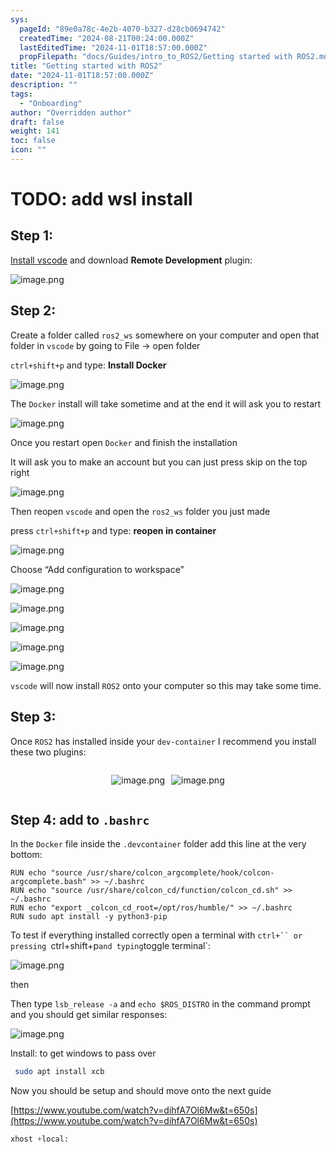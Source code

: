 ```yaml
---
sys:
  pageId: "89e0a78c-4e2b-4070-b327-d28cb0694742"
  createdTime: "2024-08-21T00:24:00.000Z"
  lastEditedTime: "2024-11-01T18:57:00.000Z"
  propFilepath: "docs/Guides/intro_to_ROS2/Getting started with ROS2.md"
title: "Getting started with ROS2"
date: "2024-11-01T18:57:00.000Z"
description: ""
tags:
  - "Onboarding"
author: "Overridden author"
draft: false
weight: 141
toc: false
icon: ""
---
```


# TODO: add wsl install

## Step 1:

[Install vscode](https://code.visualstudio.com/download) and download **Remote Development** plugin:

![image.png](https://prod-files-secure.s3.us-west-2.amazonaws.com/d518164a-d88e-44d1-a4ee-3adb3bd8bce0/efb52993-1881-4a40-b95e-6f020334f022/image.png?X-Amz-Algorithm=AWS4-HMAC-SHA256&X-Amz-Content-Sha256=UNSIGNED-PAYLOAD&X-Amz-Credential=ASIAZI2LB4665J5GBT7R%2F20250320%2Fus-west-2%2Fs3%2Faws4_request&X-Amz-Date=20250320T181129Z&X-Amz-Expires=3600&X-Amz-Security-Token=IQoJb3JpZ2luX2VjEDoaCXVzLXdlc3QtMiJHMEUCIFPmUwkpdlLQ1y67ey9QmTXTuPzNYnxLAAl6fRfdUvk%2BAiEA1halWbC0GV53upgIJv7E0jObR92eYRWoiVXS%2FtN64W0qiAQIk%2F%2F%2F%2F%2F%2F%2F%2F%2F%2F%2FARAAGgw2Mzc0MjMxODM4MDUiDJ0n9K4d2YOFcs4ujircA9h61nSRYM9b5vFkw1CvvJI9UNVTHmtR%2BocJkJf8L7X%2F6yJI4TeFso%2F2vBtuPjh1C2iiePgTE2EiHStnaMKXFh%2F0qs1q5viguYm52xt59X0X6TRsLAyFDQ6ieNk8RHTTGw%2BNFbV4vxx0CL2NMkXltIe0KJKhGJ%2FOVdj%2BVjiP7E497DGRmmhNwgUkSN01BdZHSjoQnL3ZFS%2B%2Bnmm26m%2FKieJskAWDpN54N6Zi8wkzKBGzY8U1qkuwaFv8EJwvPfDjwQ%2BPk575eMSgC1brDCCBswxaHefK3PfyQTmwqRPFG6beo2ktIGXYI2HXS4s5WMErgcNkhM34xEmPxIdAPcF%2FhFvRbqt7kL8NBoqHup9QGnhptVBPwFRYr1iD0GU6dzfpWNw6xdCxN15wPLiSSCbwBwftD%2F03k2igWarkKd27OyMGYHDH5nAxh8rzSTo6EZljgbn65%2FvkCrSjlRn4vQCBs59Ol4qFKx1bO58LnvmqKG34D%2FUWeZTLFF2gEZ9Ag9DpLnjTyMM5QwpT4QvJjCePvyUiOrO2aXOOBC%2BMZWSensIKWJvT4SDZ%2FT2JmcUtXFD72TvZGKT8Gargl1tKRwetaorZsVCUhzlF9pt4paFL2XVECQ8qJekC0XW6MXcqMOSj8b4GOqUBECThhfqgJXfqs4nYe1JYvQvQ9USRe2v3AGDkMpBL84568ef2BHYToZCVZnAehHLFl3khgpidN3Y2HR5BvR7xv4jrHmP3RoTkC1uDko3O2k6GRCrVVDoCLzvELPR7sR4Eek2%2F3Y60kcqz2zFHRkGrK9CKIvWsJs87hyaXOISO3bstckY4t%2FHJsz4MYiEXLpFIVMOEvGHr1pYxj7F79JIU5Sn57k1E&X-Amz-Signature=c3d14a0994f3f1f4ed2e98ade9b76df8c66fbe305d93dca12977b3199f23aff5&X-Amz-SignedHeaders=host&x-id=GetObject)

## Step 2:

Create a folder called `ros2_ws` somewhere on your computer and open that folder in `vscode` by going to File → open folder 

`ctrl+shift+p` and type: **Install Docker**

![image.png](https://prod-files-secure.s3.us-west-2.amazonaws.com/d518164a-d88e-44d1-a4ee-3adb3bd8bce0/2269dc0e-1cd5-47ff-bceb-c04ad9b2eab0/image.png?X-Amz-Algorithm=AWS4-HMAC-SHA256&X-Amz-Content-Sha256=UNSIGNED-PAYLOAD&X-Amz-Credential=ASIAZI2LB4665J5GBT7R%2F20250320%2Fus-west-2%2Fs3%2Faws4_request&X-Amz-Date=20250320T181129Z&X-Amz-Expires=3600&X-Amz-Security-Token=IQoJb3JpZ2luX2VjEDoaCXVzLXdlc3QtMiJHMEUCIFPmUwkpdlLQ1y67ey9QmTXTuPzNYnxLAAl6fRfdUvk%2BAiEA1halWbC0GV53upgIJv7E0jObR92eYRWoiVXS%2FtN64W0qiAQIk%2F%2F%2F%2F%2F%2F%2F%2F%2F%2F%2FARAAGgw2Mzc0MjMxODM4MDUiDJ0n9K4d2YOFcs4ujircA9h61nSRYM9b5vFkw1CvvJI9UNVTHmtR%2BocJkJf8L7X%2F6yJI4TeFso%2F2vBtuPjh1C2iiePgTE2EiHStnaMKXFh%2F0qs1q5viguYm52xt59X0X6TRsLAyFDQ6ieNk8RHTTGw%2BNFbV4vxx0CL2NMkXltIe0KJKhGJ%2FOVdj%2BVjiP7E497DGRmmhNwgUkSN01BdZHSjoQnL3ZFS%2B%2Bnmm26m%2FKieJskAWDpN54N6Zi8wkzKBGzY8U1qkuwaFv8EJwvPfDjwQ%2BPk575eMSgC1brDCCBswxaHefK3PfyQTmwqRPFG6beo2ktIGXYI2HXS4s5WMErgcNkhM34xEmPxIdAPcF%2FhFvRbqt7kL8NBoqHup9QGnhptVBPwFRYr1iD0GU6dzfpWNw6xdCxN15wPLiSSCbwBwftD%2F03k2igWarkKd27OyMGYHDH5nAxh8rzSTo6EZljgbn65%2FvkCrSjlRn4vQCBs59Ol4qFKx1bO58LnvmqKG34D%2FUWeZTLFF2gEZ9Ag9DpLnjTyMM5QwpT4QvJjCePvyUiOrO2aXOOBC%2BMZWSensIKWJvT4SDZ%2FT2JmcUtXFD72TvZGKT8Gargl1tKRwetaorZsVCUhzlF9pt4paFL2XVECQ8qJekC0XW6MXcqMOSj8b4GOqUBECThhfqgJXfqs4nYe1JYvQvQ9USRe2v3AGDkMpBL84568ef2BHYToZCVZnAehHLFl3khgpidN3Y2HR5BvR7xv4jrHmP3RoTkC1uDko3O2k6GRCrVVDoCLzvELPR7sR4Eek2%2F3Y60kcqz2zFHRkGrK9CKIvWsJs87hyaXOISO3bstckY4t%2FHJsz4MYiEXLpFIVMOEvGHr1pYxj7F79JIU5Sn57k1E&X-Amz-Signature=333622514ab11eda95a9778610ac7d73da5d0d5504ee7747b5a6e5e5fed07cb2&X-Amz-SignedHeaders=host&x-id=GetObject)

The `Docker` install will take sometime and at the end it will ask you to restart

![image.png](https://prod-files-secure.s3.us-west-2.amazonaws.com/d518164a-d88e-44d1-a4ee-3adb3bd8bce0/ed233f78-be33-4b1f-b89c-9c346c0e961e/image.png?X-Amz-Algorithm=AWS4-HMAC-SHA256&X-Amz-Content-Sha256=UNSIGNED-PAYLOAD&X-Amz-Credential=ASIAZI2LB4665J5GBT7R%2F20250320%2Fus-west-2%2Fs3%2Faws4_request&X-Amz-Date=20250320T181129Z&X-Amz-Expires=3600&X-Amz-Security-Token=IQoJb3JpZ2luX2VjEDoaCXVzLXdlc3QtMiJHMEUCIFPmUwkpdlLQ1y67ey9QmTXTuPzNYnxLAAl6fRfdUvk%2BAiEA1halWbC0GV53upgIJv7E0jObR92eYRWoiVXS%2FtN64W0qiAQIk%2F%2F%2F%2F%2F%2F%2F%2F%2F%2F%2FARAAGgw2Mzc0MjMxODM4MDUiDJ0n9K4d2YOFcs4ujircA9h61nSRYM9b5vFkw1CvvJI9UNVTHmtR%2BocJkJf8L7X%2F6yJI4TeFso%2F2vBtuPjh1C2iiePgTE2EiHStnaMKXFh%2F0qs1q5viguYm52xt59X0X6TRsLAyFDQ6ieNk8RHTTGw%2BNFbV4vxx0CL2NMkXltIe0KJKhGJ%2FOVdj%2BVjiP7E497DGRmmhNwgUkSN01BdZHSjoQnL3ZFS%2B%2Bnmm26m%2FKieJskAWDpN54N6Zi8wkzKBGzY8U1qkuwaFv8EJwvPfDjwQ%2BPk575eMSgC1brDCCBswxaHefK3PfyQTmwqRPFG6beo2ktIGXYI2HXS4s5WMErgcNkhM34xEmPxIdAPcF%2FhFvRbqt7kL8NBoqHup9QGnhptVBPwFRYr1iD0GU6dzfpWNw6xdCxN15wPLiSSCbwBwftD%2F03k2igWarkKd27OyMGYHDH5nAxh8rzSTo6EZljgbn65%2FvkCrSjlRn4vQCBs59Ol4qFKx1bO58LnvmqKG34D%2FUWeZTLFF2gEZ9Ag9DpLnjTyMM5QwpT4QvJjCePvyUiOrO2aXOOBC%2BMZWSensIKWJvT4SDZ%2FT2JmcUtXFD72TvZGKT8Gargl1tKRwetaorZsVCUhzlF9pt4paFL2XVECQ8qJekC0XW6MXcqMOSj8b4GOqUBECThhfqgJXfqs4nYe1JYvQvQ9USRe2v3AGDkMpBL84568ef2BHYToZCVZnAehHLFl3khgpidN3Y2HR5BvR7xv4jrHmP3RoTkC1uDko3O2k6GRCrVVDoCLzvELPR7sR4Eek2%2F3Y60kcqz2zFHRkGrK9CKIvWsJs87hyaXOISO3bstckY4t%2FHJsz4MYiEXLpFIVMOEvGHr1pYxj7F79JIU5Sn57k1E&X-Amz-Signature=251c7151b98be1304621dd269d7665e8d3870d6628c15c0412e923ca4ea596d8&X-Amz-SignedHeaders=host&x-id=GetObject)

Once you restart open `Docker` and finish the installation

It will ask you to make an account but you can just press skip on the top right

![image.png](https://prod-files-secure.s3.us-west-2.amazonaws.com/d518164a-d88e-44d1-a4ee-3adb3bd8bce0/21010ad9-1659-4fd9-9f59-9932a09b2a3d/image.png?X-Amz-Algorithm=AWS4-HMAC-SHA256&X-Amz-Content-Sha256=UNSIGNED-PAYLOAD&X-Amz-Credential=ASIAZI2LB4665J5GBT7R%2F20250320%2Fus-west-2%2Fs3%2Faws4_request&X-Amz-Date=20250320T181129Z&X-Amz-Expires=3600&X-Amz-Security-Token=IQoJb3JpZ2luX2VjEDoaCXVzLXdlc3QtMiJHMEUCIFPmUwkpdlLQ1y67ey9QmTXTuPzNYnxLAAl6fRfdUvk%2BAiEA1halWbC0GV53upgIJv7E0jObR92eYRWoiVXS%2FtN64W0qiAQIk%2F%2F%2F%2F%2F%2F%2F%2F%2F%2F%2FARAAGgw2Mzc0MjMxODM4MDUiDJ0n9K4d2YOFcs4ujircA9h61nSRYM9b5vFkw1CvvJI9UNVTHmtR%2BocJkJf8L7X%2F6yJI4TeFso%2F2vBtuPjh1C2iiePgTE2EiHStnaMKXFh%2F0qs1q5viguYm52xt59X0X6TRsLAyFDQ6ieNk8RHTTGw%2BNFbV4vxx0CL2NMkXltIe0KJKhGJ%2FOVdj%2BVjiP7E497DGRmmhNwgUkSN01BdZHSjoQnL3ZFS%2B%2Bnmm26m%2FKieJskAWDpN54N6Zi8wkzKBGzY8U1qkuwaFv8EJwvPfDjwQ%2BPk575eMSgC1brDCCBswxaHefK3PfyQTmwqRPFG6beo2ktIGXYI2HXS4s5WMErgcNkhM34xEmPxIdAPcF%2FhFvRbqt7kL8NBoqHup9QGnhptVBPwFRYr1iD0GU6dzfpWNw6xdCxN15wPLiSSCbwBwftD%2F03k2igWarkKd27OyMGYHDH5nAxh8rzSTo6EZljgbn65%2FvkCrSjlRn4vQCBs59Ol4qFKx1bO58LnvmqKG34D%2FUWeZTLFF2gEZ9Ag9DpLnjTyMM5QwpT4QvJjCePvyUiOrO2aXOOBC%2BMZWSensIKWJvT4SDZ%2FT2JmcUtXFD72TvZGKT8Gargl1tKRwetaorZsVCUhzlF9pt4paFL2XVECQ8qJekC0XW6MXcqMOSj8b4GOqUBECThhfqgJXfqs4nYe1JYvQvQ9USRe2v3AGDkMpBL84568ef2BHYToZCVZnAehHLFl3khgpidN3Y2HR5BvR7xv4jrHmP3RoTkC1uDko3O2k6GRCrVVDoCLzvELPR7sR4Eek2%2F3Y60kcqz2zFHRkGrK9CKIvWsJs87hyaXOISO3bstckY4t%2FHJsz4MYiEXLpFIVMOEvGHr1pYxj7F79JIU5Sn57k1E&X-Amz-Signature=05e29333df443bb8f30979ba9ef71bbb98966669f8592e1dc7e43ba141097827&X-Amz-SignedHeaders=host&x-id=GetObject)

Then reopen `vscode` and open the `ros2_ws` folder you just made

press `ctrl+shift+p` and type: **reopen in container**

![image.png](https://prod-files-secure.s3.us-west-2.amazonaws.com/d518164a-d88e-44d1-a4ee-3adb3bd8bce0/4e93b8c2-41ad-488c-8095-c74205196118/image.png?X-Amz-Algorithm=AWS4-HMAC-SHA256&X-Amz-Content-Sha256=UNSIGNED-PAYLOAD&X-Amz-Credential=ASIAZI2LB4665J5GBT7R%2F20250320%2Fus-west-2%2Fs3%2Faws4_request&X-Amz-Date=20250320T181129Z&X-Amz-Expires=3600&X-Amz-Security-Token=IQoJb3JpZ2luX2VjEDoaCXVzLXdlc3QtMiJHMEUCIFPmUwkpdlLQ1y67ey9QmTXTuPzNYnxLAAl6fRfdUvk%2BAiEA1halWbC0GV53upgIJv7E0jObR92eYRWoiVXS%2FtN64W0qiAQIk%2F%2F%2F%2F%2F%2F%2F%2F%2F%2F%2FARAAGgw2Mzc0MjMxODM4MDUiDJ0n9K4d2YOFcs4ujircA9h61nSRYM9b5vFkw1CvvJI9UNVTHmtR%2BocJkJf8L7X%2F6yJI4TeFso%2F2vBtuPjh1C2iiePgTE2EiHStnaMKXFh%2F0qs1q5viguYm52xt59X0X6TRsLAyFDQ6ieNk8RHTTGw%2BNFbV4vxx0CL2NMkXltIe0KJKhGJ%2FOVdj%2BVjiP7E497DGRmmhNwgUkSN01BdZHSjoQnL3ZFS%2B%2Bnmm26m%2FKieJskAWDpN54N6Zi8wkzKBGzY8U1qkuwaFv8EJwvPfDjwQ%2BPk575eMSgC1brDCCBswxaHefK3PfyQTmwqRPFG6beo2ktIGXYI2HXS4s5WMErgcNkhM34xEmPxIdAPcF%2FhFvRbqt7kL8NBoqHup9QGnhptVBPwFRYr1iD0GU6dzfpWNw6xdCxN15wPLiSSCbwBwftD%2F03k2igWarkKd27OyMGYHDH5nAxh8rzSTo6EZljgbn65%2FvkCrSjlRn4vQCBs59Ol4qFKx1bO58LnvmqKG34D%2FUWeZTLFF2gEZ9Ag9DpLnjTyMM5QwpT4QvJjCePvyUiOrO2aXOOBC%2BMZWSensIKWJvT4SDZ%2FT2JmcUtXFD72TvZGKT8Gargl1tKRwetaorZsVCUhzlF9pt4paFL2XVECQ8qJekC0XW6MXcqMOSj8b4GOqUBECThhfqgJXfqs4nYe1JYvQvQ9USRe2v3AGDkMpBL84568ef2BHYToZCVZnAehHLFl3khgpidN3Y2HR5BvR7xv4jrHmP3RoTkC1uDko3O2k6GRCrVVDoCLzvELPR7sR4Eek2%2F3Y60kcqz2zFHRkGrK9CKIvWsJs87hyaXOISO3bstckY4t%2FHJsz4MYiEXLpFIVMOEvGHr1pYxj7F79JIU5Sn57k1E&X-Amz-Signature=dd1e79fb226cc6d978caffe60716a2a0dfa032908a9746c41702222fee0aa728&X-Amz-SignedHeaders=host&x-id=GetObject)

Choose “Add configuration to workspace”

![image.png](https://prod-files-secure.s3.us-west-2.amazonaws.com/d518164a-d88e-44d1-a4ee-3adb3bd8bce0/9560b282-5060-4989-ba37-97e7b2c22476/image.png?X-Amz-Algorithm=AWS4-HMAC-SHA256&X-Amz-Content-Sha256=UNSIGNED-PAYLOAD&X-Amz-Credential=ASIAZI2LB4665J5GBT7R%2F20250320%2Fus-west-2%2Fs3%2Faws4_request&X-Amz-Date=20250320T181129Z&X-Amz-Expires=3600&X-Amz-Security-Token=IQoJb3JpZ2luX2VjEDoaCXVzLXdlc3QtMiJHMEUCIFPmUwkpdlLQ1y67ey9QmTXTuPzNYnxLAAl6fRfdUvk%2BAiEA1halWbC0GV53upgIJv7E0jObR92eYRWoiVXS%2FtN64W0qiAQIk%2F%2F%2F%2F%2F%2F%2F%2F%2F%2F%2FARAAGgw2Mzc0MjMxODM4MDUiDJ0n9K4d2YOFcs4ujircA9h61nSRYM9b5vFkw1CvvJI9UNVTHmtR%2BocJkJf8L7X%2F6yJI4TeFso%2F2vBtuPjh1C2iiePgTE2EiHStnaMKXFh%2F0qs1q5viguYm52xt59X0X6TRsLAyFDQ6ieNk8RHTTGw%2BNFbV4vxx0CL2NMkXltIe0KJKhGJ%2FOVdj%2BVjiP7E497DGRmmhNwgUkSN01BdZHSjoQnL3ZFS%2B%2Bnmm26m%2FKieJskAWDpN54N6Zi8wkzKBGzY8U1qkuwaFv8EJwvPfDjwQ%2BPk575eMSgC1brDCCBswxaHefK3PfyQTmwqRPFG6beo2ktIGXYI2HXS4s5WMErgcNkhM34xEmPxIdAPcF%2FhFvRbqt7kL8NBoqHup9QGnhptVBPwFRYr1iD0GU6dzfpWNw6xdCxN15wPLiSSCbwBwftD%2F03k2igWarkKd27OyMGYHDH5nAxh8rzSTo6EZljgbn65%2FvkCrSjlRn4vQCBs59Ol4qFKx1bO58LnvmqKG34D%2FUWeZTLFF2gEZ9Ag9DpLnjTyMM5QwpT4QvJjCePvyUiOrO2aXOOBC%2BMZWSensIKWJvT4SDZ%2FT2JmcUtXFD72TvZGKT8Gargl1tKRwetaorZsVCUhzlF9pt4paFL2XVECQ8qJekC0XW6MXcqMOSj8b4GOqUBECThhfqgJXfqs4nYe1JYvQvQ9USRe2v3AGDkMpBL84568ef2BHYToZCVZnAehHLFl3khgpidN3Y2HR5BvR7xv4jrHmP3RoTkC1uDko3O2k6GRCrVVDoCLzvELPR7sR4Eek2%2F3Y60kcqz2zFHRkGrK9CKIvWsJs87hyaXOISO3bstckY4t%2FHJsz4MYiEXLpFIVMOEvGHr1pYxj7F79JIU5Sn57k1E&X-Amz-Signature=5e4796ac8380b10a3d08e01a77a99d44e264470886a77e4ee442e49f4fbf14fd&X-Amz-SignedHeaders=host&x-id=GetObject)

![image.png](https://prod-files-secure.s3.us-west-2.amazonaws.com/d518164a-d88e-44d1-a4ee-3adb3bd8bce0/2ee63f81-886b-48e8-a553-dc6e5eac99e4/image.png?X-Amz-Algorithm=AWS4-HMAC-SHA256&X-Amz-Content-Sha256=UNSIGNED-PAYLOAD&X-Amz-Credential=ASIAZI2LB4665J5GBT7R%2F20250320%2Fus-west-2%2Fs3%2Faws4_request&X-Amz-Date=20250320T181129Z&X-Amz-Expires=3600&X-Amz-Security-Token=IQoJb3JpZ2luX2VjEDoaCXVzLXdlc3QtMiJHMEUCIFPmUwkpdlLQ1y67ey9QmTXTuPzNYnxLAAl6fRfdUvk%2BAiEA1halWbC0GV53upgIJv7E0jObR92eYRWoiVXS%2FtN64W0qiAQIk%2F%2F%2F%2F%2F%2F%2F%2F%2F%2F%2FARAAGgw2Mzc0MjMxODM4MDUiDJ0n9K4d2YOFcs4ujircA9h61nSRYM9b5vFkw1CvvJI9UNVTHmtR%2BocJkJf8L7X%2F6yJI4TeFso%2F2vBtuPjh1C2iiePgTE2EiHStnaMKXFh%2F0qs1q5viguYm52xt59X0X6TRsLAyFDQ6ieNk8RHTTGw%2BNFbV4vxx0CL2NMkXltIe0KJKhGJ%2FOVdj%2BVjiP7E497DGRmmhNwgUkSN01BdZHSjoQnL3ZFS%2B%2Bnmm26m%2FKieJskAWDpN54N6Zi8wkzKBGzY8U1qkuwaFv8EJwvPfDjwQ%2BPk575eMSgC1brDCCBswxaHefK3PfyQTmwqRPFG6beo2ktIGXYI2HXS4s5WMErgcNkhM34xEmPxIdAPcF%2FhFvRbqt7kL8NBoqHup9QGnhptVBPwFRYr1iD0GU6dzfpWNw6xdCxN15wPLiSSCbwBwftD%2F03k2igWarkKd27OyMGYHDH5nAxh8rzSTo6EZljgbn65%2FvkCrSjlRn4vQCBs59Ol4qFKx1bO58LnvmqKG34D%2FUWeZTLFF2gEZ9Ag9DpLnjTyMM5QwpT4QvJjCePvyUiOrO2aXOOBC%2BMZWSensIKWJvT4SDZ%2FT2JmcUtXFD72TvZGKT8Gargl1tKRwetaorZsVCUhzlF9pt4paFL2XVECQ8qJekC0XW6MXcqMOSj8b4GOqUBECThhfqgJXfqs4nYe1JYvQvQ9USRe2v3AGDkMpBL84568ef2BHYToZCVZnAehHLFl3khgpidN3Y2HR5BvR7xv4jrHmP3RoTkC1uDko3O2k6GRCrVVDoCLzvELPR7sR4Eek2%2F3Y60kcqz2zFHRkGrK9CKIvWsJs87hyaXOISO3bstckY4t%2FHJsz4MYiEXLpFIVMOEvGHr1pYxj7F79JIU5Sn57k1E&X-Amz-Signature=0fee2cd73f4c085dd0195b1c2b1ee1d0dc16477b8f656774d5c71db775749ce9&X-Amz-SignedHeaders=host&x-id=GetObject)

![image.png](https://prod-files-secure.s3.us-west-2.amazonaws.com/d518164a-d88e-44d1-a4ee-3adb3bd8bce0/ae1580b2-b048-407e-aed9-b584224a7a04/image.png?X-Amz-Algorithm=AWS4-HMAC-SHA256&X-Amz-Content-Sha256=UNSIGNED-PAYLOAD&X-Amz-Credential=ASIAZI2LB4665J5GBT7R%2F20250320%2Fus-west-2%2Fs3%2Faws4_request&X-Amz-Date=20250320T181129Z&X-Amz-Expires=3600&X-Amz-Security-Token=IQoJb3JpZ2luX2VjEDoaCXVzLXdlc3QtMiJHMEUCIFPmUwkpdlLQ1y67ey9QmTXTuPzNYnxLAAl6fRfdUvk%2BAiEA1halWbC0GV53upgIJv7E0jObR92eYRWoiVXS%2FtN64W0qiAQIk%2F%2F%2F%2F%2F%2F%2F%2F%2F%2F%2FARAAGgw2Mzc0MjMxODM4MDUiDJ0n9K4d2YOFcs4ujircA9h61nSRYM9b5vFkw1CvvJI9UNVTHmtR%2BocJkJf8L7X%2F6yJI4TeFso%2F2vBtuPjh1C2iiePgTE2EiHStnaMKXFh%2F0qs1q5viguYm52xt59X0X6TRsLAyFDQ6ieNk8RHTTGw%2BNFbV4vxx0CL2NMkXltIe0KJKhGJ%2FOVdj%2BVjiP7E497DGRmmhNwgUkSN01BdZHSjoQnL3ZFS%2B%2Bnmm26m%2FKieJskAWDpN54N6Zi8wkzKBGzY8U1qkuwaFv8EJwvPfDjwQ%2BPk575eMSgC1brDCCBswxaHefK3PfyQTmwqRPFG6beo2ktIGXYI2HXS4s5WMErgcNkhM34xEmPxIdAPcF%2FhFvRbqt7kL8NBoqHup9QGnhptVBPwFRYr1iD0GU6dzfpWNw6xdCxN15wPLiSSCbwBwftD%2F03k2igWarkKd27OyMGYHDH5nAxh8rzSTo6EZljgbn65%2FvkCrSjlRn4vQCBs59Ol4qFKx1bO58LnvmqKG34D%2FUWeZTLFF2gEZ9Ag9DpLnjTyMM5QwpT4QvJjCePvyUiOrO2aXOOBC%2BMZWSensIKWJvT4SDZ%2FT2JmcUtXFD72TvZGKT8Gargl1tKRwetaorZsVCUhzlF9pt4paFL2XVECQ8qJekC0XW6MXcqMOSj8b4GOqUBECThhfqgJXfqs4nYe1JYvQvQ9USRe2v3AGDkMpBL84568ef2BHYToZCVZnAehHLFl3khgpidN3Y2HR5BvR7xv4jrHmP3RoTkC1uDko3O2k6GRCrVVDoCLzvELPR7sR4Eek2%2F3Y60kcqz2zFHRkGrK9CKIvWsJs87hyaXOISO3bstckY4t%2FHJsz4MYiEXLpFIVMOEvGHr1pYxj7F79JIU5Sn57k1E&X-Amz-Signature=7ec486bd748c2ecf0098e8e9af31e9c6b7eb00d2c693cb7eeef7352a277f52b9&X-Amz-SignedHeaders=host&x-id=GetObject)

![image.png](https://prod-files-secure.s3.us-west-2.amazonaws.com/d518164a-d88e-44d1-a4ee-3adb3bd8bce0/53255b28-f75e-430f-b9e3-c0ac8577e42b/image.png?X-Amz-Algorithm=AWS4-HMAC-SHA256&X-Amz-Content-Sha256=UNSIGNED-PAYLOAD&X-Amz-Credential=ASIAZI2LB4665J5GBT7R%2F20250320%2Fus-west-2%2Fs3%2Faws4_request&X-Amz-Date=20250320T181129Z&X-Amz-Expires=3600&X-Amz-Security-Token=IQoJb3JpZ2luX2VjEDoaCXVzLXdlc3QtMiJHMEUCIFPmUwkpdlLQ1y67ey9QmTXTuPzNYnxLAAl6fRfdUvk%2BAiEA1halWbC0GV53upgIJv7E0jObR92eYRWoiVXS%2FtN64W0qiAQIk%2F%2F%2F%2F%2F%2F%2F%2F%2F%2F%2FARAAGgw2Mzc0MjMxODM4MDUiDJ0n9K4d2YOFcs4ujircA9h61nSRYM9b5vFkw1CvvJI9UNVTHmtR%2BocJkJf8L7X%2F6yJI4TeFso%2F2vBtuPjh1C2iiePgTE2EiHStnaMKXFh%2F0qs1q5viguYm52xt59X0X6TRsLAyFDQ6ieNk8RHTTGw%2BNFbV4vxx0CL2NMkXltIe0KJKhGJ%2FOVdj%2BVjiP7E497DGRmmhNwgUkSN01BdZHSjoQnL3ZFS%2B%2Bnmm26m%2FKieJskAWDpN54N6Zi8wkzKBGzY8U1qkuwaFv8EJwvPfDjwQ%2BPk575eMSgC1brDCCBswxaHefK3PfyQTmwqRPFG6beo2ktIGXYI2HXS4s5WMErgcNkhM34xEmPxIdAPcF%2FhFvRbqt7kL8NBoqHup9QGnhptVBPwFRYr1iD0GU6dzfpWNw6xdCxN15wPLiSSCbwBwftD%2F03k2igWarkKd27OyMGYHDH5nAxh8rzSTo6EZljgbn65%2FvkCrSjlRn4vQCBs59Ol4qFKx1bO58LnvmqKG34D%2FUWeZTLFF2gEZ9Ag9DpLnjTyMM5QwpT4QvJjCePvyUiOrO2aXOOBC%2BMZWSensIKWJvT4SDZ%2FT2JmcUtXFD72TvZGKT8Gargl1tKRwetaorZsVCUhzlF9pt4paFL2XVECQ8qJekC0XW6MXcqMOSj8b4GOqUBECThhfqgJXfqs4nYe1JYvQvQ9USRe2v3AGDkMpBL84568ef2BHYToZCVZnAehHLFl3khgpidN3Y2HR5BvR7xv4jrHmP3RoTkC1uDko3O2k6GRCrVVDoCLzvELPR7sR4Eek2%2F3Y60kcqz2zFHRkGrK9CKIvWsJs87hyaXOISO3bstckY4t%2FHJsz4MYiEXLpFIVMOEvGHr1pYxj7F79JIU5Sn57k1E&X-Amz-Signature=96bd6bffe91b372c357549e907166132bcefdde92f374c9c8dbc815212c0a051&X-Amz-SignedHeaders=host&x-id=GetObject)

![image.png](https://prod-files-secure.s3.us-west-2.amazonaws.com/d518164a-d88e-44d1-a4ee-3adb3bd8bce0/7c562767-5af9-4ffb-97d1-327bcdf4ee00/image.png?X-Amz-Algorithm=AWS4-HMAC-SHA256&X-Amz-Content-Sha256=UNSIGNED-PAYLOAD&X-Amz-Credential=ASIAZI2LB4665J5GBT7R%2F20250320%2Fus-west-2%2Fs3%2Faws4_request&X-Amz-Date=20250320T181129Z&X-Amz-Expires=3600&X-Amz-Security-Token=IQoJb3JpZ2luX2VjEDoaCXVzLXdlc3QtMiJHMEUCIFPmUwkpdlLQ1y67ey9QmTXTuPzNYnxLAAl6fRfdUvk%2BAiEA1halWbC0GV53upgIJv7E0jObR92eYRWoiVXS%2FtN64W0qiAQIk%2F%2F%2F%2F%2F%2F%2F%2F%2F%2F%2FARAAGgw2Mzc0MjMxODM4MDUiDJ0n9K4d2YOFcs4ujircA9h61nSRYM9b5vFkw1CvvJI9UNVTHmtR%2BocJkJf8L7X%2F6yJI4TeFso%2F2vBtuPjh1C2iiePgTE2EiHStnaMKXFh%2F0qs1q5viguYm52xt59X0X6TRsLAyFDQ6ieNk8RHTTGw%2BNFbV4vxx0CL2NMkXltIe0KJKhGJ%2FOVdj%2BVjiP7E497DGRmmhNwgUkSN01BdZHSjoQnL3ZFS%2B%2Bnmm26m%2FKieJskAWDpN54N6Zi8wkzKBGzY8U1qkuwaFv8EJwvPfDjwQ%2BPk575eMSgC1brDCCBswxaHefK3PfyQTmwqRPFG6beo2ktIGXYI2HXS4s5WMErgcNkhM34xEmPxIdAPcF%2FhFvRbqt7kL8NBoqHup9QGnhptVBPwFRYr1iD0GU6dzfpWNw6xdCxN15wPLiSSCbwBwftD%2F03k2igWarkKd27OyMGYHDH5nAxh8rzSTo6EZljgbn65%2FvkCrSjlRn4vQCBs59Ol4qFKx1bO58LnvmqKG34D%2FUWeZTLFF2gEZ9Ag9DpLnjTyMM5QwpT4QvJjCePvyUiOrO2aXOOBC%2BMZWSensIKWJvT4SDZ%2FT2JmcUtXFD72TvZGKT8Gargl1tKRwetaorZsVCUhzlF9pt4paFL2XVECQ8qJekC0XW6MXcqMOSj8b4GOqUBECThhfqgJXfqs4nYe1JYvQvQ9USRe2v3AGDkMpBL84568ef2BHYToZCVZnAehHLFl3khgpidN3Y2HR5BvR7xv4jrHmP3RoTkC1uDko3O2k6GRCrVVDoCLzvELPR7sR4Eek2%2F3Y60kcqz2zFHRkGrK9CKIvWsJs87hyaXOISO3bstckY4t%2FHJsz4MYiEXLpFIVMOEvGHr1pYxj7F79JIU5Sn57k1E&X-Amz-Signature=545c4a0faf8a32ea0ef4802df6630d1cf08db5fccc5df8fa3b21b90a5e1100c9&X-Amz-SignedHeaders=host&x-id=GetObject)

`vscode` will now install `ROS2` onto your computer so this may take some time.

## Step 3:

Once `ROS2` has installed inside your `dev-container` I recommend you install these two plugins:

<div style="display: flex;flex-direction: row; column-gap:10px; max-width: 630px;justify-content: center;">
<div>

![image.png](https://prod-files-secure.s3.us-west-2.amazonaws.com/d518164a-d88e-44d1-a4ee-3adb3bd8bce0/3fc3d550-5a54-4ba1-ba6b-faa01cdb7369/image.png?X-Amz-Algorithm=AWS4-HMAC-SHA256&X-Amz-Content-Sha256=UNSIGNED-PAYLOAD&X-Amz-Credential=ASIAZI2LB4667LCYNPMQ%2F20250320%2Fus-west-2%2Fs3%2Faws4_request&X-Amz-Date=20250320T181131Z&X-Amz-Expires=3600&X-Amz-Security-Token=IQoJb3JpZ2luX2VjEDoaCXVzLXdlc3QtMiJIMEYCIQC%2BY1SGqIE8PFhFzeCX8m%2F3tZtxJUqw669IPzBg7FsyzwIhANsjwe0JO2dnysRjSd8qSr8N42ACXnNR6xcv3HmZ7ueUKogECJP%2F%2F%2F%2F%2F%2F%2F%2F%2F%2FwEQABoMNjM3NDIzMTgzODA1IgyRSyHEMk%2BkXDU4bMAq3AN1KMTW26VRihUhRBF3Uz%2F9JQn5VxjernIxLuJIOc%2F59J%2Foo%2FLQD27ohMbDAtZBSQzFgdzz0Y4g%2FL2UA4z2C9B4cg2Qb4aXOVjM6FwtvPirMK651eIIyU5IjtYSuPdYxz2Og%2BkZJuXvwZR0yha8FcsTl8QMd7iJCOp0NoyothnkmA7igWqD5RpSY3p1yGGBa19AnuJ0w%2BVCnaEXomyJsr3Hn5hwIknQIeM5rTFbuFeWY3eqFjAB2sBsFjziHUFfHpjnLFuVx5exLjLAFnhoSfU%2F7Mi3hENSOQ%2B5XlHyjglTVslLYaj%2FHZvqftErKYNX62x1BOEA17p4RFMQUQ%2FEd4IMrul1HyqCDO6WZvKNKkcAfEXb2xyuSMHeStJoQlqY%2B2EN5jJmCjlnGdCVREghqlcGhWdHlyUbnnLg6hCwtA3D3bkoFtTFwBsivA2NIN%2BrZKQZ41Wvs2eJZpihPaSGVXJpddcH76L66qEPNvoDhGuxN89yyQjMSH0ByRd2KlPdb9ACU61jtuFDVUx0UmFOWa9gPgl%2B%2FpuApSqt0fFfZlBs9TFzBPGlQnCq5IPPHBTiiHnrQu1r1LgKvOJm9S2Hh5mh7EAuZR2MEhQ7gnDRz3RPvjTVa5Q0KqbQAbnU3DD6o%2FG%2BBjqkAdVQ%2BLkC8HeMisVTcF902ctvAf%2B6ie3XyfxCtDjGMoF2REb1CqXTpUO7uVz0MMBoECCf9krAanowU7Ws6le2EX4%2FOx3bxCJC1AX7tfGDg67WvDeMMHcpi8qfQ%2FC9Fm9AFzVEIg1Mf%2Bc%2B4CPo1o8YKFaF0XdAWDWGaWTNk%2BlzM4oZwIV2N9BPMtGYpb%2BOT8bjfZJugcoEVEfwg%2Fc7v7KM3GlmgNvC&X-Amz-Signature=950a60c8dee50f3347ec04adba7c183f57eb2e9e7bbde8ad8ae88e010fb4ddbd&X-Amz-SignedHeaders=host&x-id=GetObject)

</div>
<div>

![image.png](https://prod-files-secure.s3.us-west-2.amazonaws.com/d518164a-d88e-44d1-a4ee-3adb3bd8bce0/d994cc66-13c2-4093-a5a3-f84cf4601a82/image.png?X-Amz-Algorithm=AWS4-HMAC-SHA256&X-Amz-Content-Sha256=UNSIGNED-PAYLOAD&X-Amz-Credential=ASIAZI2LB466X6N6UHH6%2F20250320%2Fus-west-2%2Fs3%2Faws4_request&X-Amz-Date=20250320T181131Z&X-Amz-Expires=3600&X-Amz-Security-Token=IQoJb3JpZ2luX2VjEDoaCXVzLXdlc3QtMiJIMEYCIQDuJmCT09rV9sKORsUBJsVwyCYpEWp35H58OtZkf%2FqXPgIhAO%2FIm2swj1gUg4czHhzIUtxG%2FTKnD3yoyFBE9QeD7vxUKogECJP%2F%2F%2F%2F%2F%2F%2F%2F%2F%2FwEQABoMNjM3NDIzMTgzODA1IgyRXw406oZNL3uTfEkq3AM8q1OVLGDZFB7GLFJhY6y9qN9%2FPHM5%2Bzg4durtz9527Hddu6bkqjxi8zXmFvTq%2BNOSLhTDviqfWtdL3Inbb8HUFMtewazdplNOu7HNuAZUQfO9svEtfNTNLHwN91Omylw4%2FhB0ebEqBm8gpsH3pkRi8dWOlK8HllxNEW1dUFT6BHSxHdDQYgN7nIZ31jh13yxlIBkKJzAXB%2BLNdDKq3MFTnl5gwOBhiKvRINKB2WY%2FiFCY8ojtIWa8OELtxnZW%2BN2YAtQ1f%2BJINTs3keAX18c8e9iIixKH9kPRLIU%2F98kNgu7y5BtJol8mbkSUmQ4rpEOUW%2Feo12ETxTKt311ZDXg%2BVr8VbH%2B425jskxMPHs0C8EZzIQtFxA7BsYabqE%2Bp8upwOUDmC6MoFHh1pTHfHaNqJHh%2B0kWh0qFfIM7ENPV3m3XiPi9GHHwUswhjNq%2B1NUeaox1yx2P7ipghKf2Y12iZED1Mayp4hi7Yp0kwjczpwkKMEch9BUJWqgEKnsderQWRj4F7jq0%2BImfmKEs56lbGTXm5UqpKVxTaJUCiLrIZ7oM6%2BrckNH%2BYMs2DtFYc3DFYf%2F04StwF1h14YThxuRz47fhwI411n12Ex65ccl%2BW8QsD9mvtwCDyGb1lAjDZo%2FG%2BBjqkAR8G4S1kIvpH8czpQ2QklwI%2FT2yYnvFqP1GUFRS0f4pNadYzqvUNDMfLxFuCHlYeT7FtYA0k4CSjWiFHYBJEvJhdIOsZPdXYE524I8u%2FmjiVI%2FDpGZ0Qg3ywZNKwLjWA6qAqovIRCw%2BXd27HcoWJ15%2Bf88rh%2BrlAT4tMgHKUmWrvQbas9%2BjoiIdItsPQpA9pkny2DRso3ieCPETXHMdrTjfvGfd1&X-Amz-Signature=e42458e894607d2e227ce10b826de0d050d0c5bef2246af80d3f5a9315e9bb1c&X-Amz-SignedHeaders=host&x-id=GetObject)

</div>
</div>

## Step 4: add to `.bashrc`

In the `Docker` file inside the `.devcontainer` folder add this line at the very bottom: 

```docker
RUN echo "source /usr/share/colcon_argcomplete/hook/colcon-argcomplete.bash" >> ~/.bashrc
RUN echo "source /usr/share/colcon_cd/function/colcon_cd.sh" >> ~/.bashrc
RUN echo "export _colcon_cd_root=/opt/ros/humble/" >> ~/.bashrc
RUN sudo apt install -y python3-pip 
```

To test if everything installed correctly open a terminal with `ctrl+`` or pressing `ctrl+shift+p` and typing `toggle terminal`:

![image.png](https://prod-files-secure.s3.us-west-2.amazonaws.com/d518164a-d88e-44d1-a4ee-3adb3bd8bce0/6a4943d8-b04e-4c02-9a58-775f3384d1a5/image.png?X-Amz-Algorithm=AWS4-HMAC-SHA256&X-Amz-Content-Sha256=UNSIGNED-PAYLOAD&X-Amz-Credential=ASIAZI2LB4665J5GBT7R%2F20250320%2Fus-west-2%2Fs3%2Faws4_request&X-Amz-Date=20250320T181129Z&X-Amz-Expires=3600&X-Amz-Security-Token=IQoJb3JpZ2luX2VjEDoaCXVzLXdlc3QtMiJHMEUCIFPmUwkpdlLQ1y67ey9QmTXTuPzNYnxLAAl6fRfdUvk%2BAiEA1halWbC0GV53upgIJv7E0jObR92eYRWoiVXS%2FtN64W0qiAQIk%2F%2F%2F%2F%2F%2F%2F%2F%2F%2F%2FARAAGgw2Mzc0MjMxODM4MDUiDJ0n9K4d2YOFcs4ujircA9h61nSRYM9b5vFkw1CvvJI9UNVTHmtR%2BocJkJf8L7X%2F6yJI4TeFso%2F2vBtuPjh1C2iiePgTE2EiHStnaMKXFh%2F0qs1q5viguYm52xt59X0X6TRsLAyFDQ6ieNk8RHTTGw%2BNFbV4vxx0CL2NMkXltIe0KJKhGJ%2FOVdj%2BVjiP7E497DGRmmhNwgUkSN01BdZHSjoQnL3ZFS%2B%2Bnmm26m%2FKieJskAWDpN54N6Zi8wkzKBGzY8U1qkuwaFv8EJwvPfDjwQ%2BPk575eMSgC1brDCCBswxaHefK3PfyQTmwqRPFG6beo2ktIGXYI2HXS4s5WMErgcNkhM34xEmPxIdAPcF%2FhFvRbqt7kL8NBoqHup9QGnhptVBPwFRYr1iD0GU6dzfpWNw6xdCxN15wPLiSSCbwBwftD%2F03k2igWarkKd27OyMGYHDH5nAxh8rzSTo6EZljgbn65%2FvkCrSjlRn4vQCBs59Ol4qFKx1bO58LnvmqKG34D%2FUWeZTLFF2gEZ9Ag9DpLnjTyMM5QwpT4QvJjCePvyUiOrO2aXOOBC%2BMZWSensIKWJvT4SDZ%2FT2JmcUtXFD72TvZGKT8Gargl1tKRwetaorZsVCUhzlF9pt4paFL2XVECQ8qJekC0XW6MXcqMOSj8b4GOqUBECThhfqgJXfqs4nYe1JYvQvQ9USRe2v3AGDkMpBL84568ef2BHYToZCVZnAehHLFl3khgpidN3Y2HR5BvR7xv4jrHmP3RoTkC1uDko3O2k6GRCrVVDoCLzvELPR7sR4Eek2%2F3Y60kcqz2zFHRkGrK9CKIvWsJs87hyaXOISO3bstckY4t%2FHJsz4MYiEXLpFIVMOEvGHr1pYxj7F79JIU5Sn57k1E&X-Amz-Signature=a1bd66750f72a8ba41d77e3aecd86654c1335fc6b3ca612dfa0cacf392bb52cb&X-Amz-SignedHeaders=host&x-id=GetObject)

then 

Then type `lsb_release -a` and `echo $ROS_DISTRO` in the command prompt and you should get similar responses:

![image.png](https://prod-files-secure.s3.us-west-2.amazonaws.com/d518164a-d88e-44d1-a4ee-3adb3bd8bce0/3e635dec-a805-4e85-8b9e-d000e5b71a4e/image.png?X-Amz-Algorithm=AWS4-HMAC-SHA256&X-Amz-Content-Sha256=UNSIGNED-PAYLOAD&X-Amz-Credential=ASIAZI2LB4665J5GBT7R%2F20250320%2Fus-west-2%2Fs3%2Faws4_request&X-Amz-Date=20250320T181129Z&X-Amz-Expires=3600&X-Amz-Security-Token=IQoJb3JpZ2luX2VjEDoaCXVzLXdlc3QtMiJHMEUCIFPmUwkpdlLQ1y67ey9QmTXTuPzNYnxLAAl6fRfdUvk%2BAiEA1halWbC0GV53upgIJv7E0jObR92eYRWoiVXS%2FtN64W0qiAQIk%2F%2F%2F%2F%2F%2F%2F%2F%2F%2F%2FARAAGgw2Mzc0MjMxODM4MDUiDJ0n9K4d2YOFcs4ujircA9h61nSRYM9b5vFkw1CvvJI9UNVTHmtR%2BocJkJf8L7X%2F6yJI4TeFso%2F2vBtuPjh1C2iiePgTE2EiHStnaMKXFh%2F0qs1q5viguYm52xt59X0X6TRsLAyFDQ6ieNk8RHTTGw%2BNFbV4vxx0CL2NMkXltIe0KJKhGJ%2FOVdj%2BVjiP7E497DGRmmhNwgUkSN01BdZHSjoQnL3ZFS%2B%2Bnmm26m%2FKieJskAWDpN54N6Zi8wkzKBGzY8U1qkuwaFv8EJwvPfDjwQ%2BPk575eMSgC1brDCCBswxaHefK3PfyQTmwqRPFG6beo2ktIGXYI2HXS4s5WMErgcNkhM34xEmPxIdAPcF%2FhFvRbqt7kL8NBoqHup9QGnhptVBPwFRYr1iD0GU6dzfpWNw6xdCxN15wPLiSSCbwBwftD%2F03k2igWarkKd27OyMGYHDH5nAxh8rzSTo6EZljgbn65%2FvkCrSjlRn4vQCBs59Ol4qFKx1bO58LnvmqKG34D%2FUWeZTLFF2gEZ9Ag9DpLnjTyMM5QwpT4QvJjCePvyUiOrO2aXOOBC%2BMZWSensIKWJvT4SDZ%2FT2JmcUtXFD72TvZGKT8Gargl1tKRwetaorZsVCUhzlF9pt4paFL2XVECQ8qJekC0XW6MXcqMOSj8b4GOqUBECThhfqgJXfqs4nYe1JYvQvQ9USRe2v3AGDkMpBL84568ef2BHYToZCVZnAehHLFl3khgpidN3Y2HR5BvR7xv4jrHmP3RoTkC1uDko3O2k6GRCrVVDoCLzvELPR7sR4Eek2%2F3Y60kcqz2zFHRkGrK9CKIvWsJs87hyaXOISO3bstckY4t%2FHJsz4MYiEXLpFIVMOEvGHr1pYxj7F79JIU5Sn57k1E&X-Amz-Signature=2dda426d03222e4123521fe8af55607a93c881941c365c31a37bd995c5562591&X-Amz-SignedHeaders=host&x-id=GetObject)

Install:  to get windows to pass over

```bash
 sudo apt install xcb
```

Now you should be setup and should move onto the next guide 

[https://www.youtube.com/watch?v=dihfA7Ol6Mw&t=650s](https://www.youtube.com/watch?v=dihfA7Ol6Mw&t=650s)

```python
xhost +local:
```

